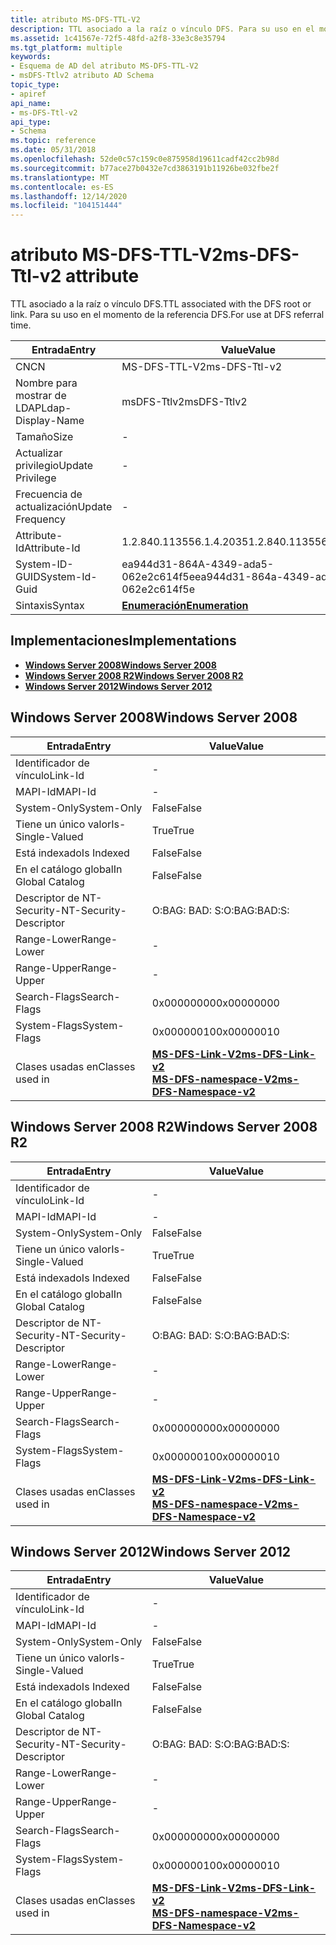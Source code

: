 ```yaml
---
title: atributo MS-DFS-TTL-V2
description: TTL asociado a la raíz o vínculo DFS. Para su uso en el momento de la referencia DFS.
ms.assetid: 1c41567e-72f5-48fd-a2f8-33e3c8e35794
ms.tgt_platform: multiple
keywords:
- Esquema de AD del atributo MS-DFS-TTL-V2
- msDFS-Ttlv2 atributo AD Schema
topic_type:
- apiref
api_name:
- ms-DFS-Ttl-v2
api_type:
- Schema
ms.topic: reference
ms.date: 05/31/2018
ms.openlocfilehash: 52de0c57c159c0e875958d19611cadf42cc2b98d
ms.sourcegitcommit: b77ace27b0432e7cd3863191b11926be032fbe2f
ms.translationtype: MT
ms.contentlocale: es-ES
ms.lasthandoff: 12/14/2020
ms.locfileid: "104151444"
---
```

# <a name="ms-dfs-ttl-v2-attribute"></a><span data-ttu-id="8ecfb-106">atributo MS-DFS-TTL-V2</span><span class="sxs-lookup"><span data-stu-id="8ecfb-106">ms-DFS-Ttl-v2 attribute</span></span>

<span data-ttu-id="8ecfb-107">TTL asociado a la raíz o vínculo DFS.</span><span class="sxs-lookup"><span data-stu-id="8ecfb-107">TTL associated with the DFS root or link.</span></span> <span data-ttu-id="8ecfb-108">Para su uso en el momento de la referencia DFS.</span><span class="sxs-lookup"><span data-stu-id="8ecfb-108">For use at DFS referral time.</span></span>



| <span data-ttu-id="8ecfb-109">Entrada</span><span class="sxs-lookup"><span data-stu-id="8ecfb-109">Entry</span></span> | <span data-ttu-id="8ecfb-110">Value</span><span class="sxs-lookup"><span data-stu-id="8ecfb-110">Value</span></span> |
|-------------------|--------------------------------------|
| <span data-ttu-id="8ecfb-111">CN</span><span class="sxs-lookup"><span data-stu-id="8ecfb-111">CN</span></span>                | <span data-ttu-id="8ecfb-112">MS-DFS-TTL-V2</span><span class="sxs-lookup"><span data-stu-id="8ecfb-112">ms-DFS-Ttl-v2</span></span>                        |
| <span data-ttu-id="8ecfb-113">Nombre para mostrar de LDAP</span><span class="sxs-lookup"><span data-stu-id="8ecfb-113">Ldap-Display-Name</span></span> | <span data-ttu-id="8ecfb-114">msDFS-Ttlv2</span><span class="sxs-lookup"><span data-stu-id="8ecfb-114">msDFS-Ttlv2</span></span>                          |
| <span data-ttu-id="8ecfb-115">Tamaño</span><span class="sxs-lookup"><span data-stu-id="8ecfb-115">Size</span></span>              | \-                                   |
| <span data-ttu-id="8ecfb-116">Actualizar privilegio</span><span class="sxs-lookup"><span data-stu-id="8ecfb-116">Update Privilege</span></span>  | \-                                   |
| <span data-ttu-id="8ecfb-117">Frecuencia de actualización</span><span class="sxs-lookup"><span data-stu-id="8ecfb-117">Update Frequency</span></span>  | \-                                   |
| <span data-ttu-id="8ecfb-118">Attribute-Id</span><span class="sxs-lookup"><span data-stu-id="8ecfb-118">Attribute-Id</span></span>      | <span data-ttu-id="8ecfb-119">1.2.840.113556.1.4.2035</span><span class="sxs-lookup"><span data-stu-id="8ecfb-119">1.2.840.113556.1.4.2035</span></span>              |
| <span data-ttu-id="8ecfb-120">System-ID-GUID</span><span class="sxs-lookup"><span data-stu-id="8ecfb-120">System-Id-Guid</span></span>    | <span data-ttu-id="8ecfb-121">ea944d31-864A-4349-ada5-062e2c614f5e</span><span class="sxs-lookup"><span data-stu-id="8ecfb-121">ea944d31-864a-4349-ada5-062e2c614f5e</span></span> |
| <span data-ttu-id="8ecfb-122">Sintaxis</span><span class="sxs-lookup"><span data-stu-id="8ecfb-122">Syntax</span></span>            | [<span data-ttu-id="8ecfb-123">**Enumeración**</span><span class="sxs-lookup"><span data-stu-id="8ecfb-123">**Enumeration**</span></span>](s-enumeration.md) |



## <a name="implementations"></a><span data-ttu-id="8ecfb-124">Implementaciones</span><span class="sxs-lookup"><span data-stu-id="8ecfb-124">Implementations</span></span>

-   [<span data-ttu-id="8ecfb-125">**Windows Server 2008**</span><span class="sxs-lookup"><span data-stu-id="8ecfb-125">**Windows Server 2008**</span></span>](#windows-server-2008)
-   [<span data-ttu-id="8ecfb-126">**Windows Server 2008 R2**</span><span class="sxs-lookup"><span data-stu-id="8ecfb-126">**Windows Server 2008 R2**</span></span>](#windows-server-2008-r2)
-   [<span data-ttu-id="8ecfb-127">**Windows Server 2012**</span><span class="sxs-lookup"><span data-stu-id="8ecfb-127">**Windows Server 2012**</span></span>](#windows-server-2012)

## <a name="windows-server-2008"></a><span data-ttu-id="8ecfb-128">Windows Server 2008</span><span class="sxs-lookup"><span data-stu-id="8ecfb-128">Windows Server 2008</span></span>



| <span data-ttu-id="8ecfb-129">Entrada</span><span class="sxs-lookup"><span data-stu-id="8ecfb-129">Entry</span></span> | <span data-ttu-id="8ecfb-130">Value</span><span class="sxs-lookup"><span data-stu-id="8ecfb-130">Value</span></span> |
|------------------------|-------------------------------------------------------------------------------------------------------------------|
| <span data-ttu-id="8ecfb-131">Identificador de vínculo</span><span class="sxs-lookup"><span data-stu-id="8ecfb-131">Link-Id</span></span>                | \-                                                                                                                |
| <span data-ttu-id="8ecfb-132">MAPI-Id</span><span class="sxs-lookup"><span data-stu-id="8ecfb-132">MAPI-Id</span></span>                | \-                                                                                                                |
| <span data-ttu-id="8ecfb-133">System-Only</span><span class="sxs-lookup"><span data-stu-id="8ecfb-133">System-Only</span></span>            | <span data-ttu-id="8ecfb-134">False</span><span class="sxs-lookup"><span data-stu-id="8ecfb-134">False</span></span>                                                                                                             |
| <span data-ttu-id="8ecfb-135">Tiene un único valor</span><span class="sxs-lookup"><span data-stu-id="8ecfb-135">Is-Single-Valued</span></span>       | <span data-ttu-id="8ecfb-136">True</span><span class="sxs-lookup"><span data-stu-id="8ecfb-136">True</span></span>                                                                                                              |
| <span data-ttu-id="8ecfb-137">Está indexado</span><span class="sxs-lookup"><span data-stu-id="8ecfb-137">Is Indexed</span></span>             | <span data-ttu-id="8ecfb-138">False</span><span class="sxs-lookup"><span data-stu-id="8ecfb-138">False</span></span>                                                                                                             |
| <span data-ttu-id="8ecfb-139">En el catálogo global</span><span class="sxs-lookup"><span data-stu-id="8ecfb-139">In Global Catalog</span></span>      | <span data-ttu-id="8ecfb-140">False</span><span class="sxs-lookup"><span data-stu-id="8ecfb-140">False</span></span>                                                                                                             |
| <span data-ttu-id="8ecfb-141">Descriptor de NT-Security-</span><span class="sxs-lookup"><span data-stu-id="8ecfb-141">NT-Security-Descriptor</span></span> | <span data-ttu-id="8ecfb-142">O:BAG: BAD: S:</span><span class="sxs-lookup"><span data-stu-id="8ecfb-142">O:BAG:BAD:S:</span></span>                                                                                                      |
| <span data-ttu-id="8ecfb-143">Range-Lower</span><span class="sxs-lookup"><span data-stu-id="8ecfb-143">Range-Lower</span></span>            | \-                                                                                                                |
| <span data-ttu-id="8ecfb-144">Range-Upper</span><span class="sxs-lookup"><span data-stu-id="8ecfb-144">Range-Upper</span></span>            | \-                                                                                                                |
| <span data-ttu-id="8ecfb-145">Search-Flags</span><span class="sxs-lookup"><span data-stu-id="8ecfb-145">Search-Flags</span></span>           | <span data-ttu-id="8ecfb-146">0x00000000</span><span class="sxs-lookup"><span data-stu-id="8ecfb-146">0x00000000</span></span>                                                                                                        |
| <span data-ttu-id="8ecfb-147">System-Flags</span><span class="sxs-lookup"><span data-stu-id="8ecfb-147">System-Flags</span></span>           | <span data-ttu-id="8ecfb-148">0x00000010</span><span class="sxs-lookup"><span data-stu-id="8ecfb-148">0x00000010</span></span>                                                                                                        |
| <span data-ttu-id="8ecfb-149">Clases usadas en</span><span class="sxs-lookup"><span data-stu-id="8ecfb-149">Classes used in</span></span>        | [<span data-ttu-id="8ecfb-150">**MS-DFS-Link-V2**</span><span class="sxs-lookup"><span data-stu-id="8ecfb-150">**ms-DFS-Link-v2**</span></span>](c-msdfs-linkv2.md)<br/> [<span data-ttu-id="8ecfb-151">**MS-DFS-namespace-V2**</span><span class="sxs-lookup"><span data-stu-id="8ecfb-151">**ms-DFS-Namespace-v2**</span></span>](c-msdfs-namespacev2.md)<br/> |



## <a name="windows-server-2008-r2"></a><span data-ttu-id="8ecfb-152">Windows Server 2008 R2</span><span class="sxs-lookup"><span data-stu-id="8ecfb-152">Windows Server 2008 R2</span></span>



| <span data-ttu-id="8ecfb-153">Entrada</span><span class="sxs-lookup"><span data-stu-id="8ecfb-153">Entry</span></span> | <span data-ttu-id="8ecfb-154">Value</span><span class="sxs-lookup"><span data-stu-id="8ecfb-154">Value</span></span> |
|------------------------|-------------------------------------------------------------------------------------------------------------------|
| <span data-ttu-id="8ecfb-155">Identificador de vínculo</span><span class="sxs-lookup"><span data-stu-id="8ecfb-155">Link-Id</span></span>                | \-                                                                                                                |
| <span data-ttu-id="8ecfb-156">MAPI-Id</span><span class="sxs-lookup"><span data-stu-id="8ecfb-156">MAPI-Id</span></span>                | \-                                                                                                                |
| <span data-ttu-id="8ecfb-157">System-Only</span><span class="sxs-lookup"><span data-stu-id="8ecfb-157">System-Only</span></span>            | <span data-ttu-id="8ecfb-158">False</span><span class="sxs-lookup"><span data-stu-id="8ecfb-158">False</span></span>                                                                                                             |
| <span data-ttu-id="8ecfb-159">Tiene un único valor</span><span class="sxs-lookup"><span data-stu-id="8ecfb-159">Is-Single-Valued</span></span>       | <span data-ttu-id="8ecfb-160">True</span><span class="sxs-lookup"><span data-stu-id="8ecfb-160">True</span></span>                                                                                                              |
| <span data-ttu-id="8ecfb-161">Está indexado</span><span class="sxs-lookup"><span data-stu-id="8ecfb-161">Is Indexed</span></span>             | <span data-ttu-id="8ecfb-162">False</span><span class="sxs-lookup"><span data-stu-id="8ecfb-162">False</span></span>                                                                                                             |
| <span data-ttu-id="8ecfb-163">En el catálogo global</span><span class="sxs-lookup"><span data-stu-id="8ecfb-163">In Global Catalog</span></span>      | <span data-ttu-id="8ecfb-164">False</span><span class="sxs-lookup"><span data-stu-id="8ecfb-164">False</span></span>                                                                                                             |
| <span data-ttu-id="8ecfb-165">Descriptor de NT-Security-</span><span class="sxs-lookup"><span data-stu-id="8ecfb-165">NT-Security-Descriptor</span></span> | <span data-ttu-id="8ecfb-166">O:BAG: BAD: S:</span><span class="sxs-lookup"><span data-stu-id="8ecfb-166">O:BAG:BAD:S:</span></span>                                                                                                      |
| <span data-ttu-id="8ecfb-167">Range-Lower</span><span class="sxs-lookup"><span data-stu-id="8ecfb-167">Range-Lower</span></span>            | \-                                                                                                                |
| <span data-ttu-id="8ecfb-168">Range-Upper</span><span class="sxs-lookup"><span data-stu-id="8ecfb-168">Range-Upper</span></span>            | \-                                                                                                                |
| <span data-ttu-id="8ecfb-169">Search-Flags</span><span class="sxs-lookup"><span data-stu-id="8ecfb-169">Search-Flags</span></span>           | <span data-ttu-id="8ecfb-170">0x00000000</span><span class="sxs-lookup"><span data-stu-id="8ecfb-170">0x00000000</span></span>                                                                                                        |
| <span data-ttu-id="8ecfb-171">System-Flags</span><span class="sxs-lookup"><span data-stu-id="8ecfb-171">System-Flags</span></span>           | <span data-ttu-id="8ecfb-172">0x00000010</span><span class="sxs-lookup"><span data-stu-id="8ecfb-172">0x00000010</span></span>                                                                                                        |
| <span data-ttu-id="8ecfb-173">Clases usadas en</span><span class="sxs-lookup"><span data-stu-id="8ecfb-173">Classes used in</span></span>        | [<span data-ttu-id="8ecfb-174">**MS-DFS-Link-V2**</span><span class="sxs-lookup"><span data-stu-id="8ecfb-174">**ms-DFS-Link-v2**</span></span>](c-msdfs-linkv2.md)<br/> [<span data-ttu-id="8ecfb-175">**MS-DFS-namespace-V2**</span><span class="sxs-lookup"><span data-stu-id="8ecfb-175">**ms-DFS-Namespace-v2**</span></span>](c-msdfs-namespacev2.md)<br/> |



## <a name="windows-server-2012"></a><span data-ttu-id="8ecfb-176">Windows Server 2012</span><span class="sxs-lookup"><span data-stu-id="8ecfb-176">Windows Server 2012</span></span>



| <span data-ttu-id="8ecfb-177">Entrada</span><span class="sxs-lookup"><span data-stu-id="8ecfb-177">Entry</span></span> | <span data-ttu-id="8ecfb-178">Value</span><span class="sxs-lookup"><span data-stu-id="8ecfb-178">Value</span></span> |
|------------------------|-------------------------------------------------------------------------------------------------------------------|
| <span data-ttu-id="8ecfb-179">Identificador de vínculo</span><span class="sxs-lookup"><span data-stu-id="8ecfb-179">Link-Id</span></span>                | \-                                                                                                                |
| <span data-ttu-id="8ecfb-180">MAPI-Id</span><span class="sxs-lookup"><span data-stu-id="8ecfb-180">MAPI-Id</span></span>                | \-                                                                                                                |
| <span data-ttu-id="8ecfb-181">System-Only</span><span class="sxs-lookup"><span data-stu-id="8ecfb-181">System-Only</span></span>            | <span data-ttu-id="8ecfb-182">False</span><span class="sxs-lookup"><span data-stu-id="8ecfb-182">False</span></span>                                                                                                             |
| <span data-ttu-id="8ecfb-183">Tiene un único valor</span><span class="sxs-lookup"><span data-stu-id="8ecfb-183">Is-Single-Valued</span></span>       | <span data-ttu-id="8ecfb-184">True</span><span class="sxs-lookup"><span data-stu-id="8ecfb-184">True</span></span>                                                                                                              |
| <span data-ttu-id="8ecfb-185">Está indexado</span><span class="sxs-lookup"><span data-stu-id="8ecfb-185">Is Indexed</span></span>             | <span data-ttu-id="8ecfb-186">False</span><span class="sxs-lookup"><span data-stu-id="8ecfb-186">False</span></span>                                                                                                             |
| <span data-ttu-id="8ecfb-187">En el catálogo global</span><span class="sxs-lookup"><span data-stu-id="8ecfb-187">In Global Catalog</span></span>      | <span data-ttu-id="8ecfb-188">False</span><span class="sxs-lookup"><span data-stu-id="8ecfb-188">False</span></span>                                                                                                             |
| <span data-ttu-id="8ecfb-189">Descriptor de NT-Security-</span><span class="sxs-lookup"><span data-stu-id="8ecfb-189">NT-Security-Descriptor</span></span> | <span data-ttu-id="8ecfb-190">O:BAG: BAD: S:</span><span class="sxs-lookup"><span data-stu-id="8ecfb-190">O:BAG:BAD:S:</span></span>                                                                                                      |
| <span data-ttu-id="8ecfb-191">Range-Lower</span><span class="sxs-lookup"><span data-stu-id="8ecfb-191">Range-Lower</span></span>            | \-                                                                                                                |
| <span data-ttu-id="8ecfb-192">Range-Upper</span><span class="sxs-lookup"><span data-stu-id="8ecfb-192">Range-Upper</span></span>            | \-                                                                                                                |
| <span data-ttu-id="8ecfb-193">Search-Flags</span><span class="sxs-lookup"><span data-stu-id="8ecfb-193">Search-Flags</span></span>           | <span data-ttu-id="8ecfb-194">0x00000000</span><span class="sxs-lookup"><span data-stu-id="8ecfb-194">0x00000000</span></span>                                                                                                        |
| <span data-ttu-id="8ecfb-195">System-Flags</span><span class="sxs-lookup"><span data-stu-id="8ecfb-195">System-Flags</span></span>           | <span data-ttu-id="8ecfb-196">0x00000010</span><span class="sxs-lookup"><span data-stu-id="8ecfb-196">0x00000010</span></span>                                                                                                        |
| <span data-ttu-id="8ecfb-197">Clases usadas en</span><span class="sxs-lookup"><span data-stu-id="8ecfb-197">Classes used in</span></span>        | [<span data-ttu-id="8ecfb-198">**MS-DFS-Link-V2**</span><span class="sxs-lookup"><span data-stu-id="8ecfb-198">**ms-DFS-Link-v2**</span></span>](c-msdfs-linkv2.md)<br/> [<span data-ttu-id="8ecfb-199">**MS-DFS-namespace-V2**</span><span class="sxs-lookup"><span data-stu-id="8ecfb-199">**ms-DFS-Namespace-v2**</span></span>](c-msdfs-namespacev2.md)<br/> |



 

 





